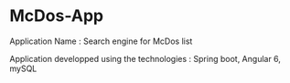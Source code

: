 # McDos-App

Application Name :
Search engine for McDos list 

Application developped using the technologies : Spring boot, Angular 6, mySQL 
